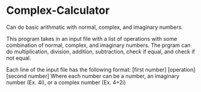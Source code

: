 # Complex-Calculator
Can do basic arithmatic with normal, complex, and imaginary numbers.

This program takes in an input file with a list of operations with some combination of normal, complex, and imaginary numbers.
The prgram can do multiplication, division, addition, subtraction, check if equal, and check if not equal.

Each line of the input file has the following format:
[first number] [operation] [second number]
Where each number can be a number, an imaginary number (Ex. 4i), or a complex number (Ex. 4+2i)
